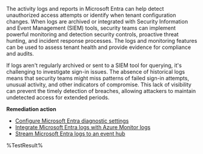 The activity logs and reports in Microsoft Entra can help detect unauthorized access attempts or identify when tenant configuration changes. When logs are archived or integrated with Security Information and Event Management (SIEM) tools, security teams can implement powerful monitoring and detection security controls, proactive threat hunting, and incident response processes. The logs and monitoring features can be used to assess tenant health and provide evidence for compliance and audits.

If logs aren't regularly archived or sent to a SIEM tool for querying, it's challenging to investigate sign-in issues. The absence of historical logs means that security teams might miss patterns of failed sign-in attempts, unusual activity, and other indicators of compromise. This lack of visibility can prevent the timely detection of breaches, allowing attackers to maintain undetected access for extended periods.

**Remediation action**

- [Configure Microsoft Entra diagnostic settings](https://learn.microsoft.com/entra/identity/monitoring-health/howto-configure-diagnostic-settings)
- [Integrate Microsoft Entra logs with Azure Monitor logs](https://learn.microsoft.com/entra/identity/monitoring-health/howto-integrate-activity-logs-with-azure-monitor-logs)
- [Stream Microsoft Entra logs to an event hub](https://learn.microsoft.com/entra/identity/monitoring-health/howto-stream-logs-to-event-hub)
<!--- Results --->
%TestResult%





